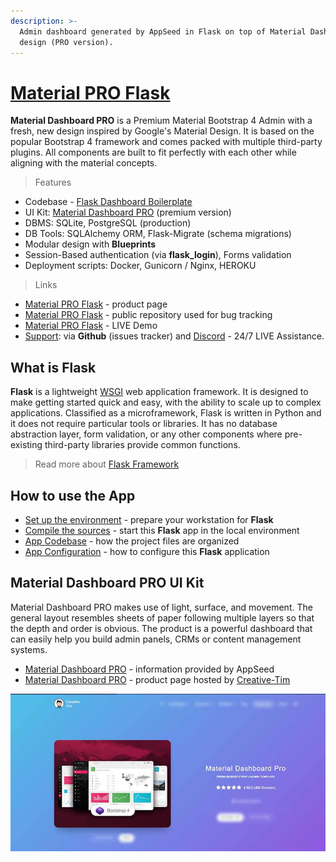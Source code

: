 ```yaml
---
description: >-
  Admin dashboard generated by AppSeed in Flask on top of Material Dashboard
  design (PRO version).
---
```


# [Material PRO Flask](https://appseed.us/product/material-dashboard-pro/flask/)

**Material Dashboard PRO** is a Premium Material Bootstrap 4 Admin with a fresh, new design inspired by Google's Material Design. It is based on the popular Bootstrap 4 framework and comes packed with multiple third-party plugins. All components are built to fit perfectly with each other while aligning with the material concepts.


> Features

* Codebase - [Flask Dashboard Boilerplate](../../boilerplate-code/flask-dashboard.md)
* UI Kit: [Material Dashboard PRO](../../content/bootstrap-template/material-dashboard-pro.md) (premium version)
* DBMS: SQLite, PostgreSQL (production)
* DB Tools: SQLAlchemy ORM, Flask-Migrate (schema migrations)
* Modular design with **Blueprints**
* Session-Based authentication (via **flask\_login**), Forms validation
* Deployment scripts: Docker, Gunicorn / Nginx, HEROKU

> Links

* [Material PRO Flask](https://appseed.us/product/material-dashboard-pro/flask/) - product page
* [Material PRO Flask](https://github.com/app-generator/flask-dashboard-material-pro) - public repository used for bug tracking
* [Material PRO Flask](https://flask-material-dashboard-pro.appseed-srv1.com/) - LIVE Demo
* [Support](https://appseed.us/support):  via **Github** (issues tracker) and [Discord](https://discord.gg/fZC6hup) - 24/7 LIVE Assistance.


## What is Flask

**Flask** is a lightweight [WSGI](../../content/what-is/wsgi.md) web application framework. It is designed to make getting started quick and easy, with the ability to scale up to complex applications. Classified as a microframework, Flask is written in Python and it does not require particular tools or libraries. It has no database abstraction layer, form validation, or any other components where pre-existing third-party libraries provide common functions.

> Read more about [Flask Framework](../../content/what-is/flask.md)


## How to use the App

* [Set up the environment](../../boilerplate-code/flask-dashboard.md#environment) - prepare your workstation for **Flask**
* [Compile the sources](../../boilerplate-code/flask-dashboard.md#build-the-app-1) - start this **Flask** app in the local environment
* [App Codebase](../../boilerplate-code/flask-dashboard.md#app-codebase) - how the project files are organized
* [App Configuration](../../boilerplate-code/flask-dashboard.md#app-configuration) - how to configure this **Flask** application


## Material Dashboard PRO UI Kit

Material Dashboard PRO makes use of light, surface, and movement. The general layout resembles sheets of paper following multiple layers so that the depth and order is obvious. The product is a powerful dashboard that can easily help you build admin panels, CRMs or content management systems.

* [Material Dashboard PRO](../../content/bootstrap-template/material-dashboard-pro.md) - information provided by AppSeed
* [Material Dashboard PRO](https://bit.ly/3odmcGy) - product page hosted by [Creative-Tim](../../content/partners/creative-tim.md)

![Material Dashboard PRO - Premium Bootstrap Template.](../../.gitbook/assets/docs-cover-material-pro.jpg)
